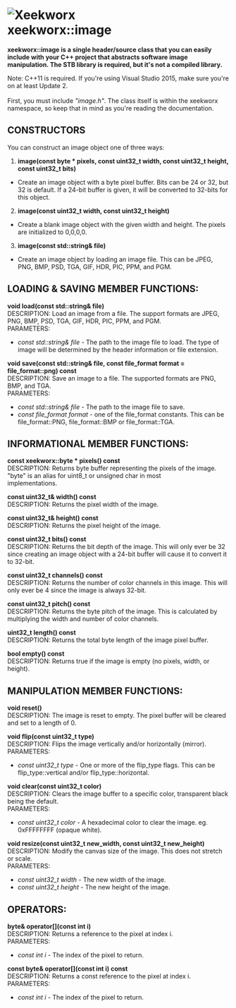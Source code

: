 ![Xeekworx](http://xeekworx.com/images/github/xeekworx_logo.png) <br />
xeekworx::image
===========
**xeekworx::image is a single header/source class that you can easily include with your C++ project that abstracts software image manipulation. The STB library is required, but it's not a compiled library.**

Note: C++11 is required. If you're using Visual Studio 2015, make sure you're on at least Update 2.<br/><br/>
First, you must include *"image.h"*. The class itself is within the xeekworx namespace, so keep that in mind as you're reading the documentation.

CONSTRUCTORS
------------
You can construct an image object one of three ways:

 1. **image(const byte * pixels, const uint32_t width, const uint32_t height, const uint32_t bits)**
- Create an image object with a byte pixel buffer. Bits can be 24 or 32, but 32 is default. If a 24-bit buffer is given, it will be converted to 32-bits for this object.
 2. **image(const uint32_t width, const uint32_t height)**
- Create a blank image object with the given width and height. The pixels are initialized to 0,0,0,0.
 3. **image(const std::string& file)**
- Create an image object by loading an image file. This can be JPEG, PNG, BMP, PSD, TGA, GIF, HDR, PIC, PPM, and PGM.

LOADING & SAVING MEMBER FUNCTIONS:
------------
**void load(const std::string& file)**<br/>
DESCRIPTION: Load an image from a file. The support formats are JPEG, PNG, BMP, PSD, TGA, GIF, HDR, PIC, PPM, and PGM.<br/>
PARAMETERS:

- *const std::string& file* - The path to the image file to load. The type of image will be determined by the header information or file extension.

**void save(const std::string& file, const file_format format = file_format::png) const**<br/>
DESCRIPTION: Save an image to a file. The supported formats are PNG, BMP, and TGA.<br/>
PARAMETERS:

- *const std::string& file* - The path to the image file to save.
- *const file_format format* - one of the file_format constants. This can be file_format::PNG, file_format::BMP or file_format::TGA.

INFORMATIONAL MEMBER FUNCTIONS:
------------
**const xeekworx::byte * pixels() const**<br/>
DESCRIPTION: Returns byte buffer representing the pixels of the image. "byte" is an alias for uint8_t or unsigned char in most<br/> implementations.

**const uint32_t& width() const**<br/>
DESCRIPTION: Returns the pixel width of the image.<br/>

**const uint32_t& height() const**<br/>
DESCRIPTION: Returns the pixel height of the image.<br/>

**const uint32_t bits() const**<br/>
DESCRIPTION: Returns the bit depth of the image. This will only ever be 32 since creating an image object with a 24-bit buffer will cause it to convert it to 32-bit.<br/>

**const uint32_t channels() const**<br/>
DESCRIPTION: Returns the number of color channels in this image. This will only ever be 4 since the image is always 32-bit.<br/>

**const uint32_t pitch() const**<br/>
DESCRIPTION: Returns the byte pitch of the image. This is calculated by multiplying the width and number of color channels.<br/>

**uint32_t length() const**<br/>
DESCRIPTION: Returns the total byte length of the image pixel buffer.<br/>

**bool empty() const**<br/>
DESCRIPTION: Returns true if the image is empty (no pixels, width, or height).<br/>

MANIPULATION MEMBER FUNCTIONS:
------------
**void reset()**<br/>
DESCRIPTION: The image is reset to empty. The pixel buffer will be cleared and set to a length of 0.<br/>

**void flip(const uint32_t type)**<br/>
DESCRIPTION: Flips the image vertically and/or horizontally (mirror).<br/>
PARAMETERS:

- *const uint32_t type* - One or more of the flip_type flags. This can be flip_type::vertical and/or flip_type::horizontal.

**void clear(const uint32_t color)**<br/>
DESCRIPTION: Clears the image buffer to a specific color, transparent black being the default.<br/>
PARAMETERS:

- *const uint32_t color* - A hexadecimal color to clear the image. eg. 0xFFFFFFFF (opaque white).

**void resize(const uint32_t new_width, const uint32_t new_height)**<br/>
DESCRIPTION: Modify the canvas size of the image. This does not stretch or scale.<br/>
PARAMETERS:

- *const uint32_t width* - The new width of the image.
- *const uint32_t height* - The new height of the image.

OPERATORS:
------------
**byte& operator\[\](const int i)**<br/>
DESCRIPTION: Returns a reference to the pixel at index i.<br/>
PARAMETERS:

- *const int i* - The index of the pixel to return.

**const byte& operator\[\](const int i) const**<br/>
DESCRIPTION: Returns a const reference to the pixel at index i.<br/>
PARAMETERS:

- *const int i* - The index of the pixel to return.
